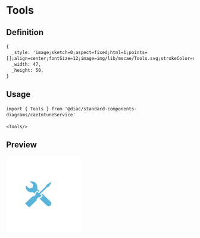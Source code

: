 # Tools

## Definition

```
{
  _style: 'image;sketch=0;aspect=fixed;html=1;points=[];align=center;fontSize=12;image=img/lib/mscae/Tools.svg;strokeColor=none;',
  _width: 47,
  _height: 50,
}
```

## Usage

```
import { Tools } from '@diac/standard-components-diagrams/caeIntuneService'

<Tools/>
```

## Preview

<img src="./tools.png" width="200"/>
